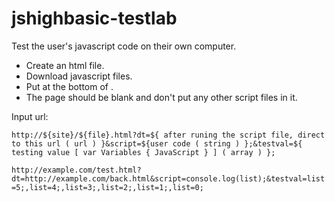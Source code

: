 # jshighbasic-testlab
Test the user's javascript code on their own computer.

- Create an html file.
- Download javascript files.
- Put <script src="test.lab.main.0.0.1.js"></script> at the bottom of <body>.
- The page should be blank and don't put any other script files in it.
  
Input url:
  
  `http://${site}/${file}.html?dt=${ after runing the script file, direct to this url ( url ) }&script=${user code ( string ) };&testval=${ testing value [ var Variables { JavaScript } ] ( array ) };`

 `http://example.com/test.html?dt=http://example.com/back.html&script=console.log(list);&testval=list=5;,list=4;,list=3;,list=2;,list=1;,list=0;`
